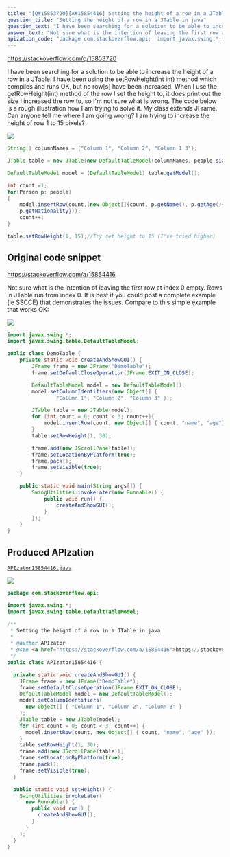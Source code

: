 ```yaml
---
title: "[Q#15853720][A#15854416] Setting the height of a row in a JTable in java"
question_title: "Setting the height of a row in a JTable in java"
question_text: "I have been searching for a solution to be able to increase the height of a row in a JTable. I have been using the setRowHeight(int int) method which compiles and runs OK, but no row[s] have been increased. When I use the getRowHeight(int) method of the row I set the height to, it does print out the size I increased the row to, so I'm not sure what is wrong. The code below is a rough illustration how I am trying to solve it. My class extends JFrame. Can anyone tell me where I am going wrong? I am trying to increase the height of row 1 to 15 pixels?"
answer_text: "Not sure what is the intention of leaving the first row at index 0 empty. Rows in JTable run from index 0. It is best if you could post a complete example (ie SSCCE) that demonstrates the issues. Compare to this simple example that works OK:"
apization_code: "package com.stackoverflow.api;  import javax.swing.*; import javax.swing.table.DefaultTableModel;  /**  * Setting the height of a row in a JTable in java  *  * @author APIzator  * @see <a href=\"https://stackoverflow.com/a/15854416\">https://stackoverflow.com/a/15854416</a>  */ public class APIzator15854416 {    private static void createAndShowGUI() {     JFrame frame = new JFrame(\"DemoTable\");     frame.setDefaultCloseOperation(JFrame.EXIT_ON_CLOSE);     DefaultTableModel model = new DefaultTableModel();     model.setColumnIdentifiers(       new Object[] { \"Column 1\", \"Column 2\", \"Column 3\" }     );     JTable table = new JTable(model);     for (int count = 0; count < 3; count++) {       model.insertRow(count, new Object[] { count, \"name\", \"age\" });     }     table.setRowHeight(1, 30);     frame.add(new JScrollPane(table));     frame.setLocationByPlatform(true);     frame.pack();     frame.setVisible(true);   }    public static void setHeight() {     SwingUtilities.invokeLater(       new Runnable() {         public void run() {           createAndShowGUI();         }       }     );   } }"
---
```


https://stackoverflow.com/q/15853720

I have been searching for a solution to be able to increase the height of a row in a JTable. I have been using the setRowHeight(int int) method which compiles and runs OK, but no row[s] have been increased. When I use the getRowHeight(int) method of the row I set the height to, it does print out the size I increased the row to, so I&#x27;m not sure what is wrong. The code below is a rough illustration how I am trying to solve it.
My class extends JFrame.
Can anyone tell me where I am going wrong? I am trying to increase the height of row 1 to 15 pixels?


<div class="code-logo"><img src="/stackoverflow.png" /></div>

```java
String[] columnNames = {"Column 1", "Column 2", "Column 1 3"};

JTable table = new JTable(new DefaultTableModel(columnNames, people.size()));

DefaultTableModel model = (DefaultTableModel) table.getModel();

int count =1;
for(Person p: people)
{
    model.insertRow(count,(new Object[]{count, p.getName(), p.getAge()+"", 
    p.getNationality}));
    count++;
}

table.setRowHeight(1, 15);//Try set height to 15 (I've tried higher)
```


## Original code snippet

https://stackoverflow.com/a/15854416

Not sure what is the intention of leaving the first row at index 0 empty. Rows in JTable run from index 0. It is best if you could post a complete example (ie SSCCE) that demonstrates the issues. Compare to this simple example that works OK:


<div class="code-logo"><img src="/stackoverflow.png" /></div>

```java
import javax.swing.*;
import javax.swing.table.DefaultTableModel;

public class DemoTable {
    private static void createAndShowGUI() {
        JFrame frame = new JFrame("DemoTable");
        frame.setDefaultCloseOperation(JFrame.EXIT_ON_CLOSE);

        DefaultTableModel model = new DefaultTableModel();
        model.setColumnIdentifiers(new Object[] {
                "Column 1", "Column 2", "Column 3" });

        JTable table = new JTable(model);
        for (int count = 0; count < 3; count++){
            model.insertRow(count, new Object[] { count, "name", "age"});
        }
        table.setRowHeight(1, 30);

        frame.add(new JScrollPane(table));
        frame.setLocationByPlatform(true);
        frame.pack();
        frame.setVisible(true);
    }

    public static void main(String args[]) {
        SwingUtilities.invokeLater(new Runnable() {
            public void run() {
                createAndShowGUI();
            }
        });
    }
}
```

## Produced APIzation

[`APIzator15854416.java`](https://github.com/pasqualesalza/apization-temp-data/raw/master/search/APIzator15854416.java)

<div class="code-logo"><img src="/apizator.png" /></div>

```java
package com.stackoverflow.api;

import javax.swing.*;
import javax.swing.table.DefaultTableModel;

/**
 * Setting the height of a row in a JTable in java
 *
 * @author APIzator
 * @see <a href="https://stackoverflow.com/a/15854416">https://stackoverflow.com/a/15854416</a>
 */
public class APIzator15854416 {

  private static void createAndShowGUI() {
    JFrame frame = new JFrame("DemoTable");
    frame.setDefaultCloseOperation(JFrame.EXIT_ON_CLOSE);
    DefaultTableModel model = new DefaultTableModel();
    model.setColumnIdentifiers(
      new Object[] { "Column 1", "Column 2", "Column 3" }
    );
    JTable table = new JTable(model);
    for (int count = 0; count < 3; count++) {
      model.insertRow(count, new Object[] { count, "name", "age" });
    }
    table.setRowHeight(1, 30);
    frame.add(new JScrollPane(table));
    frame.setLocationByPlatform(true);
    frame.pack();
    frame.setVisible(true);
  }

  public static void setHeight() {
    SwingUtilities.invokeLater(
      new Runnable() {
        public void run() {
          createAndShowGUI();
        }
      }
    );
  }
}

```